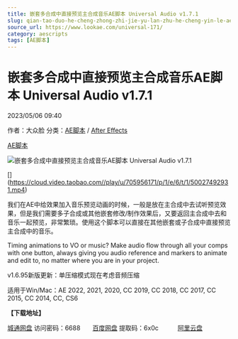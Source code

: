 ```yaml
---
title: 嵌套多合成中直接预览主合成音乐AE脚本 Universal Audio v1.7.1
slug: qian-tao-duo-he-cheng-zhong-zhi-jie-yu-lan-zhu-he-cheng-yin-le-aejiao-ben-universal-audio-v1-7-1
source_url: https://www.lookae.com/universal-171/
category: aescripts
tags: [AE脚本]
---
```

# 嵌套多合成中直接预览主合成音乐AE脚本 Universal Audio v1.7.1

2023/05/06 09:40

作者：大众脸
分类：[AE脚本](https://www.lookae.com/after-effects/aescripts/) / [After Effects](https://www.lookae.com/after-effects/)

[AE脚本](https://www.lookae.com/tag/ae%e8%84%9a%e6%9c%ac/)

![嵌套多合成中直接预览主合成音乐AE脚本 Universal Audio v1.7.1](https://www.lookae.com/wp-content/uploads/2019/04/Universal-Audio.jpg "嵌套多合成中直接预览主合成音乐AE脚本 Universal Audio v1.7.1-LookAE.com")

[﻿[﻿]("https://cloud.video.taobao.com//play/u/705956171/p/1/e/6/t/1/50027492931.mp4)](https://cloud.video.taobao.com//play/u/705956171/p/1/e/6/t/1/50027492931.mp4)

我们在AE中给效果加入音乐预览动画的时候，一般是放在主合成中去试听预览效果，但是我们需要多子合成或其他嵌套修改/制作效果后，又要返回主合成中去和音乐一起预览，非常繁琐。使用这个脚本可以直接在其他嵌套或子合成中直接预览主合成中的音乐。

Timing animations to VO or music? Make audio flow through all your comps with one button, always giving you audio reference and markers to animate and edit to, no matter where you are in your project.

v1.6.95新版更新：单压缩模式现在考虑音频压缩

适用于Win/Mac：AE 2022, 2021, 2020, CC 2019, CC 2018, CC 2017, CC 2015, CC 2014, CC, CS6

**【下载地址】**

[城通网盘](https://url70.ctfile.com/f/2827370-851840793-8f908d?p=4431) 访问密码：6688       [百度网盘](https://pan.baidu.com/s/16iL0aQMDN0nSnyudZXd0AQ?pwd=6x0c) 提取码：6x0c           [阿里云盘](https://www.aliyundrive.com/s/hQT7BfBqr3U)
